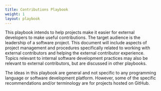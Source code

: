 ```yaml
---
title: Contributions Playbook
weight: 1
layout: playbook
---
```


This playbook intends to help projects make it easier for external developers to make useful contributions. The target audience is the leadership of a software project. This document will include aspects of project management and procedures specifically related to working with external contributors and helping the external contributor experience. Topics relevant to internal software development practices may also be relevant to external contributors, but are discussed in other playbooks.

The ideas in this playbook are general and not specific to any programming language or software development platform. However, some of the specific recommendations and/or terminology are for projects hosted on GitHub.

